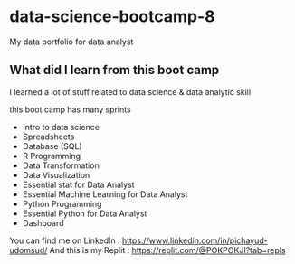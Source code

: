# data-science-bootcamp-8
My data portfolio for data analyst

## What did I learn from this boot camp

I learned a lot of stuff related to data science & data analytic skill

this boot camp has many sprints

- Intro to data science
- Spreadsheets
- Database (SQL)
- R Programming
-  Data Transformation
-  Data Visualization
-  Essential stat for Data Analyst
-  Essential Machine Learning for Data Analyst
-  Python Programming
-  Essential Python for Data Analyst
-  Dashboard

You can find me on LinkedIn : https://www.linkedin.com/in/pichayud-udomsud/
And this is my Replit : https://replit.com/@POKPOKJI?tab=repls
